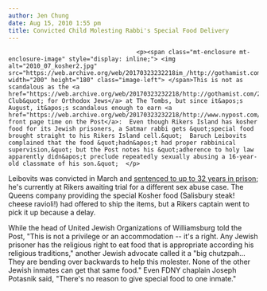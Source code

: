 ```yaml
---
author: Jen Chung
date: Aug 15, 2010 1:55 pm
title: Convicted Child Molesting Rabbi's Special Food Delivery
---
```


	
										<p><span class="mt-enclosure mt-enclosure-image" style="display: inline;"> <img alt="2010_07_kosher2.jpg" src="https://web.archive.org/web/20170323232218im_/http://gothamist.com/attachments/jen/2010_07_kosher2.jpg" width="200" height="180" class="image-left"> </span>This is not as scandalous as the <a href="https://web.archive.org/web/20170323232218/http://gothamist.com/2009/06/12/the_tombs_private_club_for_some_ort.php">&quot;Private Club&quot; for Orthodox Jews</a> at The Tombs, but since it&apos;s August, it&apos;s scandalous enough to earn <a href="https://web.archive.org/web/20170323232218/http://www.nypost.com/p/news/local/brooklyn/kosher_jail_perks_for_pervert_hRE6OJU8IIGdEv4gIvq6VK">some front page time on the Post</a>:  Even though Rikers Island has kosher food for its Jewish prisoners, a Satmar rabbi gets &quot;special food brought straight to his Rikers Island cell.&quot;  Baruch Leibovits complained that the food &quot;hadn&apos;t had proper rabbinical supervision,&quot; but the Post notes his &quot;adherence to holy law apparently didn&apos;t preclude repeatedly sexually abusing a 16-year-old classmate of his son.&quot;  </p>

<p>Leibovits was convicted in March and <a href="https://web.archive.org/web/20170323232218/http://www.nydailynews.com/news/ny_crime/2010/04/12/2010-04-12_rabbi_baruch_lebovits_is_sentenced_to_10_23_to_32_years_in_prison_for_molesting_.html">sentenced to up to 32 years in prison</a>; he&apos;s currently at Rikers awaiting trial for a different sex abuse case. The Queens company providing the special Kosher food (Salisbury steak! cheese ravioli!) had offered to ship the items, but a Rikers captain went to pick it up because a delay.  </p>

<p>While the head of United Jewish Organizations of Williamsburg told the Post, &quot;This is not a privilege or an accommodation -- it&apos;s a right. Any Jewish prisoner has the religious right to eat food that is appropriate according his religious traditions,&quot; another Jewish advocate called it a &quot;big chutzpah... They are bending over backwards to help this molester. None of the other Jewish inmates can get that same food.&quot; Even FDNY chaplain Joseph Potasnik said, &quot;There&apos;s no reason to give special food to one inmate.&quot;</p>					
										
									
				